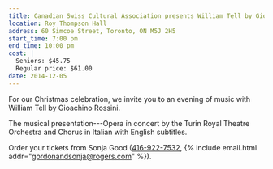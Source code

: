```yaml
---
title: Canadian Swiss Cultural Association presents William Tell by Gioachino Rossini
location: Roy Thompson Hall
address: 60 Simcoe Street, Toronto, ON M5J 2H5
start_time: 7:00 pm
end_time: 10:00 pm
cost: |
  Seniors: $45.75
  Regular price: $61.00
date: 2014-12-05
---
```


For our Christmas celebration, we invite you to an evening of music with
William Tell by Gioachino Rossini.

The musical presentation---Opera in concert by the Turin Royal Theatre
Orchestra and Chorus in Italian with English subtitles.

Order your tickets from Sonja Good ([416-922-7532][tel], {% include email.html
addr="gordonandsonja@rogers.com" %}).

[tel]: <tel:416-922-7532>

